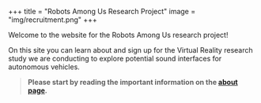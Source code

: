 +++
title = "Robots Among Us Research Project"
image = "img/recruitment.png"
+++

Welcome to the website for the Robots Among Us research project!

On this site you can learn about and sign up for the Virtual Reality research study we are conducting to explore potential sound interfaces for autonomous vehicles.

> **Please start by reading the important information on the [about page](/RAU-web/about).**